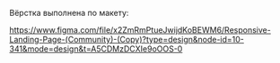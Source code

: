 Вёрстка выполнена по макету:

https://www.figma.com/file/x2ZmRmPtueJwijdKoBEWM6/Responsive-Landing-Page-(Community)-(Copy)?type=design&node-id=10-341&mode=design&t=A5CDMzDCXIe9oOOS-0